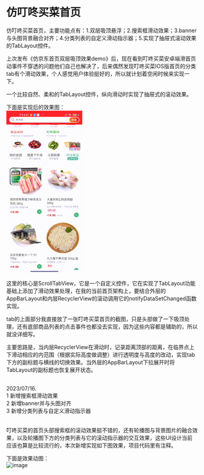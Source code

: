 # 仿叮咚买菜首页
仿叮咚买菜首页，主要功能点有：1.双层吸顶悬浮；2.搜索框滑动效果；3.banner与头图背景融合对齐；4.分类列表的自定义滑动指示器；5.实现了抽屉式滚动效果的TabLayout控件。

上次发布《仿京东首页双层吸顶效果demo》后，现在看到叮咚买菜安卓端滑首页动事件不穿透的问题他们自己也解决了，后来偶然发现叮咚买菜IOS版首页的分类tab有个滑动效果，个人感觉用户体验挺好的，所以就计划着空闲时候来实现一下。

一个比较自然、柔和的TabLayout控件，纵向滑动时实现了抽屉式的滚动效果。

下面是实现后的效果图：<br>
![image](https://github.com/weioule/ScrollTabDemo/blob/main/app/img/gif_img.gif)&nbsp;&nbsp;

这里的核心是ScrollTabView，它是一个自定义控件，它在实现了TabLayout功能基础上添加了滑动效果处理，在我的当前首页架构上，要结合外层的AppBarLayout和内层RecyclerView的滚动调用它的notifyDataSetChanged函数实现。

tab的上面部分我直接放了一张叮咚买菜首页的截图，只是头部做了一下吸顶处理，还有底部商品列表的点击事件也都没去实现，因为这些内容都是辅助的，所以就没详细写。

主要思路是，当内层RecyclerView在滑动时，记录距离顶部的距离，在临界点上下滑动相应的内范围（根据实际高度做调整）进行透明度与高度的改动，实现tab下方的副标题与横线的切换效果。当外层的AppBarLayout下拉展开时将TabLayout的副标题也恢复展开状态。

<br>
2023/07/16.<br>
1 新增搜索框滑动效果<br>
2 新增banner并与头图对齐<br>
3 新增分类列表与自定义滑动指示器<br><br>

叮咚买菜的首页头部搜索框的滚动效果挺不错的，还有轮播图与背景图片的融合效果，以及轮播图下方的分类列表与它的滚动指示器的交互效果，这些UI设计当前应该也算是比较流行的，本次新增实现如下图效果，项目代码里有注释。

下面是效果动图：
<br>
![image](https://github.com/weioule/ScrollTabDemo/blob/main/app/img/sample_img.gif)


